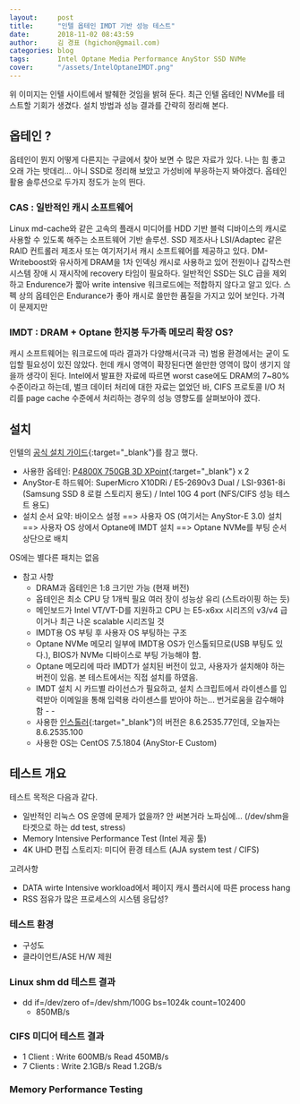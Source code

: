 ```yaml
---
layout:     post
title:      "인텔 옵테인 IMDT 기반 성능 테스트"
date:       2018-11-02 08:43:59
author:     김 경표 (hgichon@gmail.com)
categories: blog
tags:       Intel Optane Media Performance AnyStor SSD NVMe
cover:      "/assets/IntelOptaneIMDT.png"
---
```


위 이미지는 인텔 사이트에서 발췌한 것임을 밝혀 둔다.
최근 인텔 옵테인 NVMe를 테스트할 기회가 생겼다. 설치 방법과 성능 결과를 간략히 정리해 본다.

## 옵테인 ?

옵테인이 뭔지 어떻게 다른지는 구글에서 찾아 보면 수 많은 자료가 있다.
나는 힘 좋고 오래 가는 밧데리... 아니 SSD로 정리해 보았고 가성비에 부응하는지 봐야겠다.
옵테인 활용 솔루션으로 두가지 정도가 눈의 띈다.

### CAS : 일반적인 캐시 소프트웨어

Linux md-cache와 같은 고속의 플래시 미디어를 HDD 기반 블럭 디바이스의 캐시로 사용할 수 있도록 해주는 소프트웨어 기반 솔루션.
SSD 제조사나 LSI/Adaptec 같은 RAID 컨트롤러 제조사 또는 여기저기서 캐시 소프트웨어를 제공하고 있다.
DM-Writeboost와 유사하게 DRAM을 1차 인덱싱 캐시로 사용하고 있어 전원이나 갑작스런 시스템 장애 시 재시작에 recovery 타임이 필요하다.
일반적인 SSD는 SLC 급을 제외하고 Endurence가 짧아 write intensive 워크로드에는 적합하지 않다고 알고 있다.
스펙 상의 옵테인은 Endurance가 좋아 캐시로 쓸만한 품질을 가지고 있어 보인다. 가격이 문제지만

###  IMDT : DRAM + Optane 한지붕 두가족 메모리 확장 OS?

캐시 소프트웨어는 워크로드에 따라 결과가 다양해서(극과 극) 범용 환경에서는 굳이 도입할 필요성이 있진 않았다.
헌데 캐시 영역이 확장된다면 쓸만한 영역이 많이 생기지 않을까 생각이 된다.
Intel에서 발표한 자료에 따르면 worst case에도 DRAM의 7~80% 수준이라고 하는데, 벌크 데이터 처리에 대한 자료는 없었던 바,
CIFS 프로토콜 I/O 처리를 page cache 수준에서 처리하는 경우의 성능 영향도를 살펴보아야 겠다.

## 설치

인텔의 [공식 설치 가이드](https://www.intel.com/content/dam/support/us/en/documents/memory-and-storage/intel-mdt-setup-guide.pdf){:target="_blank"}를 참고 했다.

* 사용한 옵테인: [P4800X 750GB 3D XPoint](https://www.intel.com/content/www/us/en/products/memory-storage/solid-state-drives/data-center-ssds/optane-dc-p4800x-series/p4800x-750gb-aic.html){:target="_blank"} x 2
* AnyStor-E 하드웨어: SuperMicro X10DRi / E5-2690v3 Dual / LSI-9361-8i (Samsung SSD 8 로컬 스토리지 용도) / Intel 10G 4 port (NFS/CIFS 성능 테스트 용도)
* 설치 순서 요약: 바이오스 설정 ==> 사용자 OS (여기서는 AnyStor-E 3.0) 설치 ==> 사용자 OS 상에서 Optane에 IMDT 설치 ==> Optane NVMe를 부팅 순서 상단으로 배치

OS에는 별다른 패치는 없음

* 참고 사항
  * DRAM과 옵테인은 1:8 크기만 가능 (현재 버전)
  * 옵테인은 최소 CPU 당 1개씩 필요 여러 장이 성능상 유리 (스트라이핑 하는 듯)
  * 메인보드가 Intel VT/VT-D를 지원하고 CPU 는 E5-x6xx 시리즈의 v3/v4 급이거나 최근 나온 scalable 시리즈일 것
  * IMDT용 OS 부팅 후 사용자 OS 부팅하는 구조
  * Optane NVMe 메모리 일부에 IMDT용 OS가 인스톨되므로(USB 부팅도 있다.), BIOS가 NVMe 디바이스로 부팅 가능해야 함.
  * Optane 메모리에 따라 IMDT가 설치된 버전이 있고, 사용자가 설치해야 하는 버전이 있음. 본 테스트에서는 직접 설치를 하였음.
  * IMDT 설치 시 카드별 라이선스가 필요하고, 설치 스크립트에서 라이센스를 입력받아 이메일을 통해 입력용 라이센스를 받아야 하는... 번거로움을 감수해야 함 - -
  * 사용한 [인스톨러](http://memorydrv.com/downloads/latest/){:target="_blank"}의 버전은 8.6.2535.77인데, 오늘자는 8.6.2535.100
  * 사용한 OS는 CentOS 7.5.1804 (AnyStor-E Custom)

## 테스트 개요

테스트 목적은 다음과 같다.

* 일반적인 리눅스 OS 운영에 문제가 없을까? 안 써본거라 노파심에... (/dev/shm을 타겟으로 하는 dd test, stress)
* Memory Intensive Performance Test (Intel 제공 툴)
* 4K UHD 편집 스토리지: 미디어 환경 테스트  (AJA system test / CIFS)

고려사항

* DATA wirte Intensive workload에서 페이지 캐시 플러시에 따른 process hang
* RSS 점유가 많은 프로세스의 시스템 응답성?

### 테스트 환경

* 구성도
* 클라이언트/ASE H/W 제원

### Linux shm dd 테스트 결과

* dd if=/dev/zero of=/dev/shm/100G bs=1024k count=102400
  * 850MB/s

### CIFS 미디어 테스트 결과

* 1 Client  : Write 600MB/s Read 450MB/s
* 7 Clients : Write 2.1GB/s Read 1.2GB/s

### Memory Performance Testing
